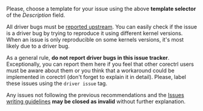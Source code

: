 Please, choose a template for your issue using the above **template selector** of the *Description* field.

All driver bugs must be [reported upstream](https://gitlab.com/corectrl/corectrl/-/wikis/FAQ#i-found-a-driver-bug-where-can-i-report-it). You can easily check if the issue is a driver bug by trying to reproduce it using different kernel versions. When an issue is only reproducible on some kernels versions, it's most likely due to a driver bug.

As a general rule, **do not report driver bugs in this issue tracker**. Exceptionally, you can report them here if you feel that other corectrl users must be aware about them or you think that a workaround could be implemented in corectrl (don't forget to explain it in detail). Please, label these issues using the `driver issue` tag.

Any issues not following the previous recommendations and the [Issues writing guidelines](CONTRIBUTING.md#Issues-writing-guidelines) **may be closed as invalid** without further explanation.
